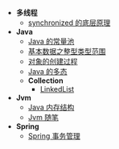 - **多线程**
  - [synchronized 的底层原理](thread/Synchronized)
- **Java**
  - [Java 的常量池](java/ConstantPool)
  - [基本数据之整型类型范围](java/TypeRange)
  - [对象的创建过程](/java/ObjectCreate)
  - [Java 的多态](/java/JavaPolymorphic)
  - **Collection**
    - [LinkedList](/java/Collection/LinkedList)
- **Jvm**
  - [Java 内存结构](/jvm/JvmMemoryStructure)
  - [Jvm 随笔](/jvm/Jvm2.0)
- **Spring**
  - [Spring 事务管理](/spring/SpringTransactionManager)
